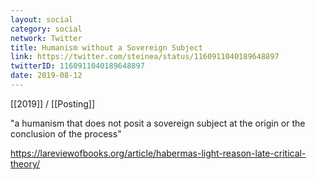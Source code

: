 ```yaml
---
layout: social
category: social
network: Twitter
title: Humanism without a Sovereign Subject
link: https://twitter.com/steinea/status/1160911040189648897
twitterID: 1160911040189648897
date: 2019-08-12
---
```


[[2019]] / [[Posting]]

"a humanism that does not posit a sovereign subject at the origin or the conclusion of the process"

<https://lareviewofbooks.org/article/habermas-light-reason-late-critical-theory/>
